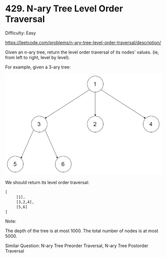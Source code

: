 # 429. N-ary Tree Level Order Traversal

Difficulty: Easy

https://leetcode.com/problems/n-ary-tree-level-order-traversal/description/

Given an n-ary tree, return the level order traversal of its nodes' values. (ie, from left to right, level by level).

For example, given a 3-ary tree:

![alt text](NaryTreeExample.png) 
 
We should return its level order traversal:
```
[
     [1],
     [3,2,4],
     [5,6]
]
``` 

Note:

The depth of the tree is at most 1000.
The total number of nodes is at most 5000.

Similar Question: N-ary Tree Preorder Traversal, N-ary Tree Postorder Traversal
